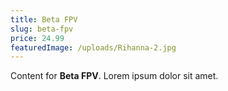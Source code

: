 ```yaml
---
title: Beta FPV
slug: beta-fpv
price: 24.99
featuredImage: /uploads/Rihanna-2.jpg
---
```


Content for **Beta FPV**. Lorem ipsum dolor sit amet.
